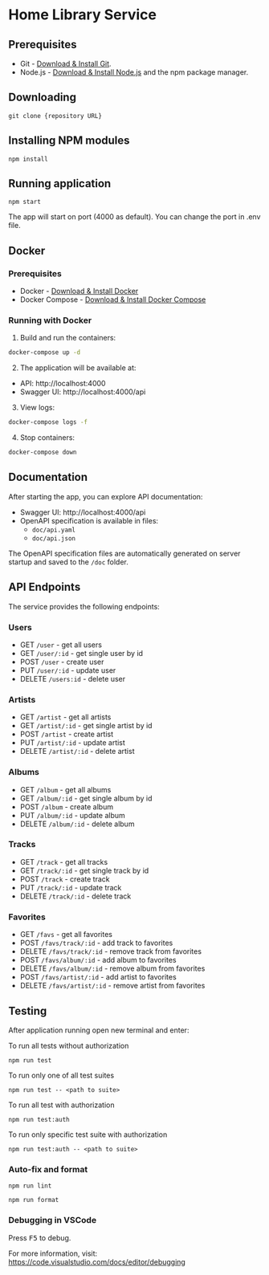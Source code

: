 # Home Library Service

## Prerequisites

- Git - [Download & Install Git](https://git-scm.com/downloads).
- Node.js - [Download & Install Node.js](https://nodejs.org/en/download/) and the npm package manager.

## Downloading

```
git clone {repository URL}
```

## Installing NPM modules

```
npm install
```

## Running application

```
npm start
```

The app will start on port (4000 as default). You can change the port in .env file.

## Docker

### Prerequisites

- Docker - [Download & Install Docker](https://docs.docker.com/get-docker/)
- Docker Compose - [Download & Install Docker Compose](https://docs.docker.com/compose/install/)

### Running with Docker

1. Build and run the containers:

```bash
docker-compose up -d
```

2. The application will be available at:
- API: http://localhost:4000
- Swagger UI: http://localhost:4000/api

3. View logs:

```bash
docker-compose logs -f
```

4. Stop containers:

```bash
docker-compose down
```

## Documentation

After starting the app, you can explore API documentation:

- Swagger UI: http://localhost:4000/api
- OpenAPI specification is available in files:
  - `doc/api.yaml`
  - `doc/api.json`

The OpenAPI specification files are automatically generated on server startup and saved to the `/doc` folder.

## API Endpoints

The service provides the following endpoints:

### Users

- GET `/user` - get all users
- GET `/user/:id` - get single user by id
- POST `/user` - create user
- PUT `/user/:id` - update user
- DELETE `/users:id` - delete user

### Artists

- GET `/artist` - get all artists
- GET `/artist/:id` - get single artist by id
- POST `/artist` - create artist
- PUT `/artist/:id` - update artist
- DELETE `/artist/:id` - delete artist

### Albums

- GET `/album` - get all albums
- GET `/album/:id` - get single album by id
- POST `/album` - create album
- PUT `/album/:id` - update album
- DELETE `/album/:id` - delete album

### Tracks

- GET `/track` - get all tracks
- GET `/track/:id` - get single track by id
- POST `/track` - create track
- PUT `/track/:id` - update track
- DELETE `/track/:id` - delete track

### Favorites

- GET `/favs` - get all favorites
- POST `/favs/track/:id` - add track to favorites
- DELETE `/favs/track/:id` - remove track from favorites
- POST `/favs/album/:id` - add album to favorites
- DELETE `/favs/album/:id` - remove album from favorites
- POST `/favs/artist/:id` - add artist to favorites
- DELETE `/favs/artist/:id` - remove artist from favorites

## Testing

After application running open new terminal and enter:

To run all tests without authorization

```
npm run test
```

To run only one of all test suites

```
npm run test -- <path to suite>
```

To run all test with authorization

```
npm run test:auth
```

To run only specific test suite with authorization

```
npm run test:auth -- <path to suite>
```

### Auto-fix and format

```
npm run lint
```

```
npm run format
```

### Debugging in VSCode

Press <kbd>F5</kbd> to debug.

For more information, visit: https://code.visualstudio.com/docs/editor/debugging
